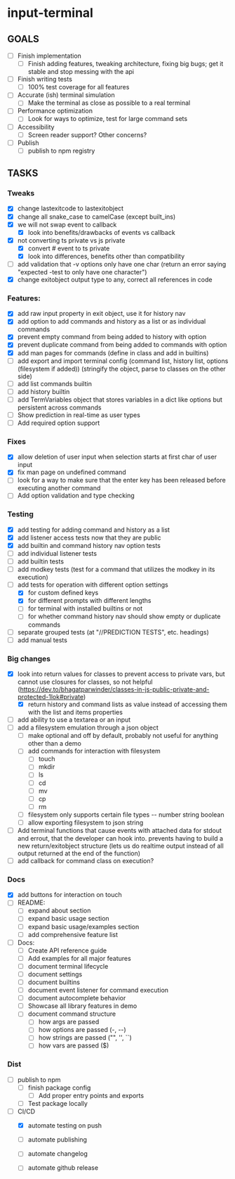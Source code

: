 # input-terminal

## GOALS
- [ ] Finish implementation
  - [ ] Finish adding features, tweaking architecture, fixing big bugs; get it stable and stop messing with the api
- [ ] Finish writing tests
  - [ ] 100% test coverage for all features
- [ ] Accurate (ish) terminal simulation
  - [ ] Make the terminal as close as possible to a real terminal
- [ ] Performance optimization
  - [ ] Look for ways to optimize, test for large command sets
- [ ] Accessibility
  - [ ] Screen reader support? Other concerns?
- [ ] Publish
  - [ ] publish to npm registry

## TASKS

### Tweaks
- [x] change lastexitcode to lastexitobject
- [x] change all snake_case to camelCase (except built_ins)
- [x] we will not swap event to callback
  - [x] look into benefits/drawbacks of events vs callback
- [x] not converting ts private vs js private
  - [x] convert # event to ts private
  - [x] look into differences, benefits other than compatibility
- [ ] add validation that -v options only have one char (return an error saying "expected -test to only have one character")
- [x] change exitobject output type to any, correct all references in code

### Features:
- [x] add raw input property in exit object, use it for history nav
- [x] add option to add commands and history as a list or as individual commands
- [x] prevent empty command from being added to history with option
- [x] prevent duplicate command from being added to commands with option
- [x] add man pages for commands (define in class and add in builtins)
- [ ] add export and import terminal config (command list, history list, options (filesystem if added)) (stringify the object, parse to classes on the other side)
- [ ] add list commands builtin
- [ ] add history builtin
- [ ] add TermVariables object that stores variables in a dict like options but persistent across commands
- [ ] Show prediction in real-time as user types
- [ ] Add required option support

### Fixes
- [x] allow deletion of user input when selection starts at first char of user input
- [x] fix man page on undefined command
- [ ] look for a way to make sure that the enter key has been released before executing another command
- [ ] Add option validation and type checking

### Testing
- [x] add testing for adding command and history as a list
- [x] add listener access tests now that they are public
- [x] add builtin and command history nav option tests
- [ ] add individual listener tests
- [ ] add builtin tests
- [ ] add modkey tests (test for a command that utilizes the modkey in its execution)
- [ ] add tests for operation with different option settings
  - [x] for custom defined keys
  - [x] for different prompts with different lengths
  - [ ] for terminal with installed builtins or not
  - [ ] for whether command history nav should show empty or duplicate commands
- [ ] separate grouped tests (at "//PREDICTION TESTS", etc. headings)
- [ ] add manual tests

### Big changes
- [x] look into return values for classes to prevent access to private vars, but cannot use closures for classes, so not helpful (https://dev.to/bhagatparwinder/classes-in-js-public-private-and-protected-1lok#private)
  - [x] return history and command lists as value instead of accessing them with the list and items properties
- [ ] add ability to use a textarea or an input
- [ ] add a filesystem emulation through a json object
  - [ ] make optional and off by default, probably not useful for anything other than a demo
  - [ ] add commands for interaction with filesystem
    - [ ] touch
    - [ ] mkdir
    - [ ] ls
    - [ ] cd
    - [ ] mv
    - [ ] cp
    - [ ] rm
  - [ ] filesystem only supports certain file types -- number string boolean
  - [ ] allow exporting filesystem to json string
- [ ] Add terminal functions that cause events with attached data for stdout and errout, that the developer can hook into. prevents having to build a new return/exitobject structure (lets us do realtime output instead of all output returned at the end of the function)
- [ ] add callback for command class on execution?

### Docs
- [x] add buttons for interaction on touch
- [ ] README:
  - [ ] expand about section
  - [ ] expand basic usage section
  - [ ] expand basic usage/examples section
  - [ ] add comprehensive feature list
- [ ] Docs:
  - [ ] Create API reference guide
  - [ ] Add examples for all major features
  - [ ] document terminal lifecycle
  - [ ] document settings
  - [ ] document builtins
  - [ ] document event listener for command execution
  - [ ] document autocomplete behavior
  - [ ] Showcase all library features in demo
  - [ ] document command structure
    - [ ] how args are passed
    - [ ] how options are passed (-, --)
    - [ ] how strings are passed ("", '', ``)
    - [ ] how vars are passed ($)

### Dist
- [ ] publish to npm
  - [ ] finish package config
    - [ ] Add proper entry points and exports
  - [ ] Test package locally
- [ ] CI/CD
  - [x] automate testing on push
  - [ ] automate publishing
  - [ ] automate changelog
  - [ ] automate github release

